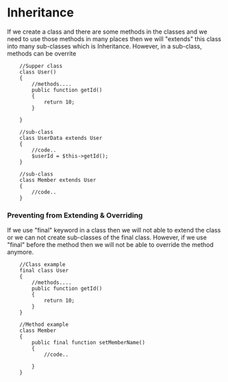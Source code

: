 # Inheritance
If we create a class and there are some methods in the classes and we need to 
use those methods in many places then we will "extends" this class into many 
sub-classes which is Inheritance. However, in a sub-class, methods can be overrite

```
    //Supper class
    class User()
    {
        //methods....
        public function getId()
        {
            return 10;
        }
        
    }
    
    //sub-class
    class UserData extends User
    {
        //code..
        $userId = $this->getId();
    }
    
    //sub-class
    class Member extends User
    {
        //code..
    }  

```

### Preventing from Extending & Overriding
If we use "final" keyword in a class then we will not able to extend the
class or we can not create sub-classes of the final class. However, if we
use "final" before the method then we will not be able to override the
method anymore.

```
    //Class example
    final class User
    {
        //methods....
        public function getId()
        {
            return 10;
        }
    }
    
    //Method example
    class Member 
    {
        public final function setMemberName()
        {
            //code..
            
        }
    }

```